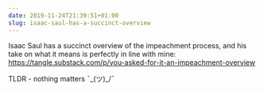 ```yaml
---
date: 2019-11-24T21:39:51+01:00
slug: isaac-saul-has-a-succinct-overview
---
```

Isaac Saul has a succinct overview of the impeachment process, and his take on what it means is perfectly in line with mine: https://tangle.substack.com/p/you-asked-for-it-an-impeachment-overview

TLDR - nothing matters ¯\_(ツ)_/¯

